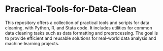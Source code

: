 # Pracrical-Tools-for-Data-Clean
This repository offers a collection of practical tools and scripts for data cleaning, with Python, R, and Stata code. It includes utilities for common data cleaning tasks such as data formatting and preprocessing. The goal is to provide efficient and reusable solutions for real-world data analysis and machine learning projects.

